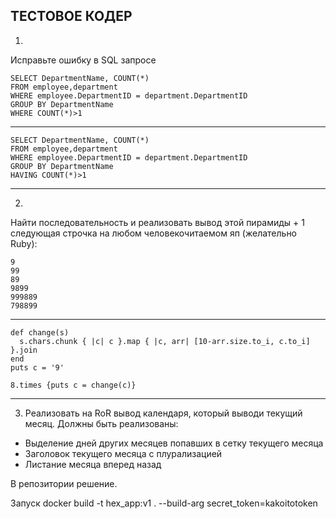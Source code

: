 ТЕСТОВОЕ КОДЕР
-------
1)
Исправьте ошибку в SQL запросе
```
SELECT DepartmentName, COUNT(*) 
FROM employee,department 
WHERE employee.DepartmentID = department.DepartmentID 
GROUP BY DepartmentName
WHERE COUNT(*)>1
```
-------
```
SELECT DepartmentName, COUNT(*) 
FROM employee,department 
WHERE employee.DepartmentID = department.DepartmentID 
GROUP BY DepartmentName
HAVING COUNT(*)>1
```
-------
2)
Найти последовательность и реализовать вывод этой пирамиды + 1 следующая строчка на любом человекочитаемом яп (желательно Ruby):
```
9
99
89
9899
999889
798899
```
-------
```
def change(s)
  s.chars.chunk { |c| c }.map { |c, arr| [10-arr.size.to_i, c.to_i] }.join
end
puts c = '9'

8.times {puts c = change(c)}
```
-------


3) Реализовать на RoR вывод календаря, который выводи текущий месяц.
Должны быть реализованы:
- Выделение дней других месяцев попавших в сетку текущего месяца
- Заголовок текущего месяца с плурализацией
- Листание месяца вперед назад

В репозитории решение.



Запуск docker build -t hex_app:v1 . --build-arg secret_token=kakoitotoken
